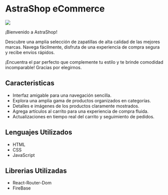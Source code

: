 # AstraShop eCommerce

![](https://res.cloudinary.com/dy3natzfk/image/upload/v1684853084/logo_mbelxq.png)

¡Bienvenido a AstraShop!

Descubre una amplia selección de zapatillas de alta calidad de las mejores marcas. Navega fácilmente, disfruta de una experiencia de compra segura y recibe envíos rápidos.

¡Encuentra el par perfecto que complemente tu estilo y te brinde comodidad incomparable! Gracias por elegirnos.

## Caracteristicas

- Interfaz amigable para una navegación sencilla.
- Explora una amplia gama de productos organizados en categorías.
- Detalles e imágenes de los productos claramente mostrados.
- Agrega artículos al carrito para una experiencia de compra fluida.
- Actualizaciones en tiempo real del carrito y seguimiento de pedidos.

## Lenguajes Utilizados

- HTML
- CSS
- JavaScript

## Librerias Utilizadas

- React-Router-Dom
- FireBase
